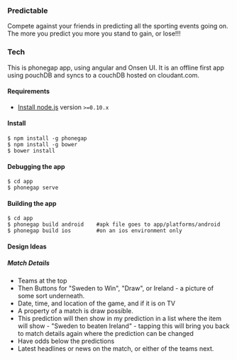 ### Predictable

Compete against your friends in predicting all the sporting events going on. The more you predict you more you stand to gain, or lose!!!

### Tech

This is phonegap app, using angular and Onsen UI. It is an offline first app using pouchDB and syncs to a couchDB hosted on cloudant.com.

#### Requirements

- [Install node.js](http://nodejs.org/) version `>=0.10.x`
    
#### Install

    $ npm install -g phonegap
    $ npm install -g bower
    $ bower install

#### Debugging the app

    $ cd app
    $ phonegap serve
    
#### Building the app

    $ cd app
    $ phonegap build android    #apk file goes to app/platforms/android
    $ phonegap build ios        #on an ios environment only
    
	  
#### Design Ideas

##### Match Details

- Teams at the top
- Then Buttons for "Sweden to Win", "Draw", or Ireland - a picture of some sort underneath.
- Date, time, and location of the game, and if it is on TV
- A property of a match is draw possible.
- This prediction will then show in my prediction in a list where the item will show - "Sweden to beaten Ireland" - tapping this will bring you back to match details again where the prediction can be changed
- Have odds below the predictions
- Latest headlines or news on the match, or either of the teams next.
